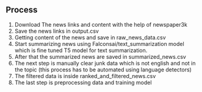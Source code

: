 ## Process
1. Download The news links and content with the help of newspaper3k
2. Save the news links in output.csv
3. Getting content of the news and save in raw_news_data.csv
4. Start summarizing news using Falconsai/text_summarization model which is fine tuned T5
model for text summarization.
5. After that the summarized news are saved in summarized_news.csv
6. The next step is manually clear junk data
which is not english and not in the topic 
(this process has to be automated using language detectors)
7. The filtered data is inside ranked_and_filtered_news.csv
8. The last step is preprocessing data and training model
